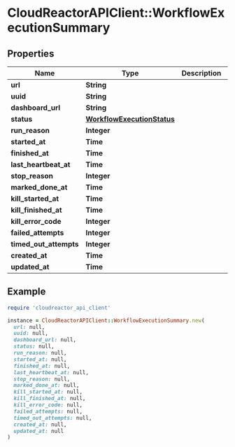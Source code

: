 # CloudReactorAPIClient::WorkflowExecutionSummary

## Properties

| Name | Type | Description | Notes |
| ---- | ---- | ----------- | ----- |
| **url** | **String** |  | [readonly] |
| **uuid** | **String** |  | [readonly] |
| **dashboard_url** | **String** |  | [readonly] |
| **status** | [**WorkflowExecutionStatus**](WorkflowExecutionStatus.md) |  |  |
| **run_reason** | **Integer** |  | [optional] |
| **started_at** | **Time** |  | [readonly] |
| **finished_at** | **Time** |  | [optional] |
| **last_heartbeat_at** | **Time** |  | [optional] |
| **stop_reason** | **Integer** |  | [optional] |
| **marked_done_at** | **Time** |  | [optional] |
| **kill_started_at** | **Time** |  | [optional] |
| **kill_finished_at** | **Time** |  | [optional] |
| **kill_error_code** | **Integer** |  | [optional] |
| **failed_attempts** | **Integer** |  | [optional] |
| **timed_out_attempts** | **Integer** |  | [optional] |
| **created_at** | **Time** |  | [readonly] |
| **updated_at** | **Time** |  | [readonly] |

## Example

```ruby
require 'cloudreactor_api_client'

instance = CloudReactorAPIClient::WorkflowExecutionSummary.new(
  url: null,
  uuid: null,
  dashboard_url: null,
  status: null,
  run_reason: null,
  started_at: null,
  finished_at: null,
  last_heartbeat_at: null,
  stop_reason: null,
  marked_done_at: null,
  kill_started_at: null,
  kill_finished_at: null,
  kill_error_code: null,
  failed_attempts: null,
  timed_out_attempts: null,
  created_at: null,
  updated_at: null
)
```

